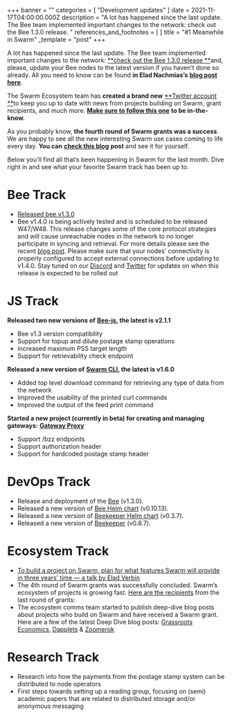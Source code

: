 +++
banner = ""
categories = [ "Development updates" ]
date = 2021-11-17T04:00:00.000Z
description = "A lot has happened since the last update. The Bee team implemented important changes to the network: check out the Bee 1.3.0 release. "
references_and_footnotes = [ ]
title = "#1 Meanwhile in Swarm"
_template = "post"
+++


A lot has happened since the last update. The Bee team implemented important changes to the network: [**check out the Bee 1.3.0 release **](https://github.com/ethersphere/bee/releases/tag/v1.3.0)and, please, update your Bee nodes to the latest version if you haven’t done so already. All you need to know can be found **in Elad Nachmias’s** [**blog post here**](https://medium.com/ethereum-swarm/the-swarm-is-moving-on-or-dont-fall-behind-e2738fbb1d41).

The Swarm Ecosystem team has **created a brand new** [**Twitter account **](https://twitter.com/ethswarmhive)to keep you up to date with news from projects building on Swarm, grant recipients, and much more. [**Make sure to follow this one**](https://twitter.com/ethswarmhive) **to be in-the-know.**

As you probably know, **the fourth round of Swarm grants was a success**. We are happy to see all the new interesting Swarm use cases coming to life every day. **You can** [**check this blog**](https://medium.com/ethereum-swarm/the-final-countdown-announcing-the-4th-round-of-swarm-grant-recipients-5a973a82b17a) **post** and see it for yourself.

Below you’ll find all that’s been happening in Swarm for the last month. Dive right in and see what your favorite Swarm track has been up to.

# **Bee Track**

- [Released bee v1.3.0](https://github.com/ethersphere/bee/releases/tag/v1.3.0)
- Bee v1.4.0 is being actively tested and is scheduled to be released W47/W48. This release changes some of the core protocol strategies and will cause unreachable nodes in the network to no longer participate in syncing and retrieval. For more details please see the recent [blog post](https://medium.com/ethereum-swarm/the-swarm-is-moving-on-or-dont-fall-behind-e2738fbb1d41). Please make sure that your nodes’ connectivity is properly configured to accept external connections before updating to v1.4.0. Stay tuned on our [Discord](https://discord.gg/wdghaQsGq5) and [Twitter](https://twitter.com/ethswarm) for updates on when this release is expected to be rolled out

# **JS Track**

**Released two new versions of** [**Bee-js**](https://github.com/ethersphere/bee-js)**, the latest is v2.1.1**

- Bee v1.3 version compatibility
- Support for topup and dilute postage stamp operations
- Increased maximum PSS target length
- Support for retrievability check endpoint

**Released a new version of** [**Swarm CLI**](https://github.com/ethersphere/swarm-cli)**, the latest is v1.6.0**

- Added top level download command for retrieving any type of data from the network
- Improved the usability of the printed curl commands
- Improved the output of the feed print command

**Started a new project (currently in beta) for creating and managing gateways:** [**Gateway Proxy**](https://github.com/ethersphere/gateway-proxy)

- Support /bzz endpoints
- Support authorization header
- Support for hardcoded postage stamp header

# **DevOps Track**

- Release and deployment of the [Bee](https://github.com/ethersphere/bee) (v1.3.0).
- Released a new version of [Bee Helm chart](https://github.com/ethersphere/helm/tree/master/charts/bee) (v0.10.13).
- Released a new version of [Beekeeper Helm chart](https://github.com/ethersphere/helm/tree/master/charts/beekeeper) (v0.3.7).
- Released a new version of [Beekeeper](https://github.com/ethersphere/beekeeper) (v0.8.7).

# **Ecosystem Track**

- [To build a project on Swarm, plan for what features Swarm will provide in three years’ time — a talk by Elad Verbin](https://medium.com/ethereum-swarm/to-build-a-project-on-swarm-plan-for-what-features-swarm-will-provide-in-three-years-time-a-talk-818169dfb14)
- The 4th round of Swarm grants was successfully concluded. Swarm’s ecosystem of projects is growing fast. [Here are the recipients](https://medium.com/ethereum-swarm/the-final-countdown-announcing-the-4th-round-of-swarm-grant-recipients-5a973a82b17a) from the last round of grants:
- The ecosystem comms team started to publish deep-dive blog posts about projects who build on Swarm and have received a Swarm grant. Here are a few of the latest Deep Dive blog posts: [Grassroots Economics,](https://medium.com/ethereum-swarm/creating-community-inclusion-currencies-to-reignite-economic-activity-beecd0a4c05c) [Dapplets](https://medium.com/ethereum-swarm/using-web-augmentation-to-break-the-monopoly-of-user-attention-b05ea95cc0cb) & [Zoomerok](https://medium.com/ethereum-swarm/zoomerok-b50715bc284a)

# **Research Track**

- Research into how the payments from the postage stamp system can be distributed to node operators
- First steps towards setting up a reading group, focusing on (semi) academic papers that are related to distributed storage and/or anonymous messaging
